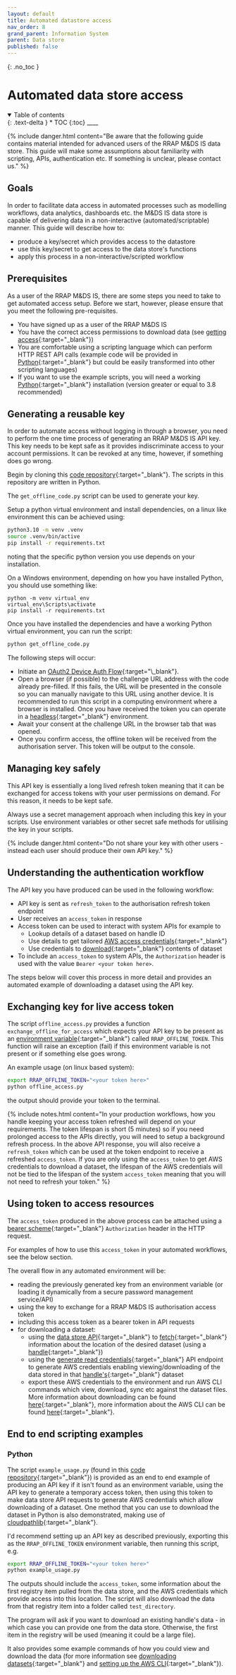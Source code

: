```yaml
---
layout: default
title: Automated datastore access
nav_order: 8
grand_parent: Information System
parent: Data store
published: false
---
```


{: .no_toc }

# Automated data store access

<details  open markdown="block">
  <summary>
    Table of contents
  </summary>
{: .text-delta }
* TOC
{:toc}
____
</details>

{% include danger.html content="Be aware that the following guide contains material intended for advanced users of the RRAP M&DS IS data store. This guide will make some assumptions about familiarity with scripting, APIs, authentication etc. If something is unclear, please contact us." %}

## Goals

In order to facilitate data access in automated processes such as modelling workflows, data analytics, dashboards etc. the M&DS IS data store is capable of delivering data in a non-interactive (automated/scriptable) manner. This guide will describe how to:

-   produce a key/secret which provides access to the datastore
-   use this key/secret to get access to the data store's functions
-   apply this process in a non-interactive/scripted workflow

## Prerequisites

As a user of the RRAP M&DS IS, there are some steps you need to take to get automated access setup. Before we start, however, please ensure that you meet the following pre-requisites.

-   You have signed up as a user of the RRAP M&DS IS
-   You have the correct access permissions to download data (see [getting access](../getting-started-is/requesting-access-is.html){:target="\_blank"})
-   You are comfortable using a scripting language which can perform HTTP REST API calls (example code will be provided in [Python](https://www.python.org/){:target="\_blank"} but could be easily transformed into other scripting languages)
-   If you want to use the example scripts, you will need a working [Python](https://www.python.org/){:target="\_blank"} installation (version greater or equal to 3.8 recommended)

## Generating a reusable key

In order to automate access without logging in through a browser, you need to perform the one time process of generating an RRAP M&DS IS API key. This key needs to be kept safe as it provides indiscriminate access to your account permissions. It can be revoked at any time, however, if something does go wrong.

Begin by cloning this [code repository](https://github.com/gbrrestoration/mds-is-client-tools){:target="\_blank"}. The scripts in this repository are written in Python.

The `get_offline_code.py` script can be used to generate your key.

Setup a python virtual environment and install dependencies, on a linux like environment this can be achieved using:

```bash
python3.10 -m venv .venv
source .venv/bin/active
pip install -r requirements.txt
```

noting that the specific python version you use depends on your installation.

On a Windows environment, depending on how you have installed Python, you should use something like:

```
python -m venv virtual_env
virtual_env\Scripts\activate
pip install -r requirements.txt
```

Once you have installed the dependencies and have a working Python virtual environment, you can run the script:

```bash
python get_offline_code.py
```

The following steps will occur:

-   Initiate an [OAuth2 Device Auth Flow](https://auth0.com/docs/get-started/authentication-and-authorization-flow/device-authorization-flow#:~:text=With%20input%2Dconstrained%20devices%20that,easy%20way%20to%20enter%20text.){:target="\_blank"}.
-   Open a browser (if possible) to the challenge URL address with the code already pre-filled. If this fails, the URL will be presented in the console so you can manually navigate to this URL using another device. It is recommended to run this script in a computing environment where a browser is installed. Once you have received the token you can operate in a [headless](https://en.wikipedia.org/wiki/Headless_software){:target="\_blank"} environment.
-   Await your consent at the challenge URL in the browser tab that was opened.
-   Once you confirm access, the offline token will be received from the authorisation server. This token will be output to the console.

## Managing key safely

This API key is essentially a long lived refresh token meaning that it can be exchanged for access tokens with your user permissions on demand. For this reason, it needs to be kept safe.

Always use a secret management approach when including this key in your scripts. Use environment variables or other secret safe methods for utilising the key in your scripts.

{% include danger.html content="Do not share your key with other users - instead each user should produce their own API key." %}

## Understanding the authentication workflow

The API key you have produced can be used in the following workflow:

-   API key is sent as `refresh_token` to the authorisation refresh token endpoint
-   User receives an `access_token` in response
-   Access token can be used to interact with system APIs for example to
    -   Lookup details of a dataset based on handle ID
    -   Use details to get tailored [AWS access credentials](./setting-up-the-aws-cli.md){:target="\_blank"}
    -   Use credentials to [download](./downloading-datasets.md){:target="\_blank"} contents of dataset
-   To include an `access_token` to system APIs, the `Authorization` header is used with the value `Bearer <your token here>`.

The steps below will cover this process in more detail and provides an automated example of downloading a dataset using the API key.

## Exchanging key for live access token

The script `offline_access.py` provides a function `exchange_offline_for_access` which expects your API key to be present as an [environment variable](https://en.wikipedia.org/wiki/Environment_variable){:target="\_blank"} called `RRAP_OFFLINE_TOKEN`. This function will raise an exception (fail) if this environment variable is not present or if something else goes wrong.

An example usage (on linux based system):

```bash
export RRAP_OFFLINE_TOKEN="<your token here>"
python offline_access.py
```

the output should provide your token to the terminal.

{% include notes.html content="In your production workflows, how you handle keeping your access token refreshed will depend on your requirements. The token lifespan is short (5 minutes) so if you need prolonged access to the APIs directly, you will need to setup a background refresh process. In the above API response, you will also receive a `refresh_token` which can be used at the token endpoint to receive a refreshed `access_token`. If you are only using the `access_token` to get AWS credentials to download a dataset, the lifespan of the AWS credentials will not be tied to the lifespan of the system `access_token` meaning that you will not need to refresh your token." %}

## Using token to access resources

The `access_token` produced in the above process can be attached using a [bearer scheme](https://www.devopsschool.com/blog/what-is-bearer-token-and-how-it-works/){:target="\_blank"} `Authorization` header in the HTTP request.

For examples of how to use this `access_token` in your automated workflows, see the below section.

The overall flow in any automated environment will be:

-   reading the previously generated key from an environment variable (or loading it dynamically from a secure password management service/API)
-   using the key to exchange for a RRAP M&DS IS authorisation access token
-   including this access token as a bearer token in API requests
-   for downloading a dataset:
    -   using the [data store API](https://data-api.mds.gbrrestoration.org/docs){:target="\_blank"} to [fetch](https://data-api.mds.gbrrestoration.org/docs#/Registry%20Items/fetch_dataset_registry_items_fetch_dataset_get){:target="\_blank"} information about the location of the desired dataset (using a [handle](../digital-object-identifiers.md){:target="\_blank"})
    -   using the [generate read credentials](https://data-api.mds.gbrrestoration.org/docs#/Registry%20credentials/generate_read_access_credentials_registry_credentials_generate_read_access_credentials_post){:target="\_blank"} API endpoint to generate AWS credentials enabling viewing/downloading of the data stored in that [handle's](../digital-object-identifiers.md){:target="\_blank"} dataset
    -   export these AWS credentials to the environment and run AWS CLI commands which view, download, sync etc against the dataset files. More information about downloading can be found [here](./downloading-datasets.md){:target="\_blank"}, more information about the AWS CLI can be found [here](./setting-up-the-aws-cli.md){:target="\_blank"}.

## End to end scripting examples

### Python

The script `example_usage.py` (found in this [code repository](https://github.com/gbrrestoration/mds-is-client-tools){:target="\_blank"}) is provided as an end to end example of producing an API key if it isn't found as an environment variable, using the API key to generate a temporary access token, then using this token to make data store API requests to generate AWS credentials which allow downloading of a dataset. One method that you can use to download the dataset in Python is also demonstrated, making use of [cloudpathlib](https://cloudpathlib.drivendata.org/stable/){:target="\_blank"}.

I'd recommend setting up an API key as described previously, exporting this as the `RRAP_OFFLINE_TOKEN` environment variable, then running this script, e.g.

```bash
export RRAP_OFFLINE_TOKEN="<your token here>"
python example_usage.py
```

The outputs should include the `access_token`, some information about the first registry item pulled from the data store, and the AWS credentials which provide access into this location. The script will also download the data from that registry item into a folder called `test_directory`.

The program will ask if you want to download an existing handle's data - in which case you can provide one from the data store. Otherwise, the first item in the registry will be used (meaning it could be a large file).

It also provides some example commands of how you could view and download the data (for more information see [downloading datasets](./downloading-datasets.md){:target="\_blank"} and [setting up the AWS CLI](./setting-up-the-aws-cli.md){:target="\_blank"}).
